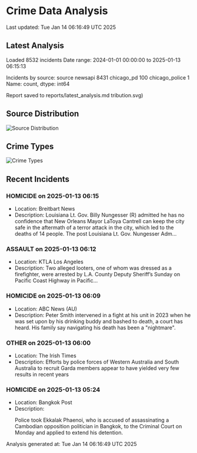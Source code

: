 # Crime Data Analysis
Last updated: Tue Jan 14 06:16:49 UTC 2025

## Latest Analysis

Loaded 8532 incidents
Date range: 2024-01-01 00:00:00 to 2025-01-13 06:15:13

Incidents by source:
source
newsapi           8431
chicago_pd         100
chicago_police       1
Name: count, dtype: int64

Report saved to reports/latest_analysis.md
tribution.svg)

## Source Distribution
![Source Distribution](images/source_distribution.svg)

## Crime Types
![Crime Types](images/crime_types.svg)

## Recent Incidents

### HOMICIDE on 2025-01-13 06:15
- Location: Breitbart News
- Description: Louisiana Lt. Gov. Billy Nungesser (R) admitted he has no confidence that New Orleans Mayor LaToya Cantrell can keep the city safe in the aftermath of a terror attack in the city, which led to the deaths of 14 people.
The post Louisiana Lt. Gov. Nungesser Adm…


### ASSAULT on 2025-01-13 06:12
- Location: KTLA Los Angeles
- Description: Two alleged looters, one of whom was dressed as a firefighter, were arrested by L.A. County Deputy Sheriff’s Sunday on Pacific Coast Highway in Pacific...


### HOMICIDE on 2025-01-13 06:09
- Location: ABC News (AU)
- Description: Peter Smith intervened in a fight at his unit in 2023 when he was set upon by his drinking buddy and bashed to death, a court has heard. His family say navigating his death has been a "nightmare".


### OTHER on 2025-01-13 06:00
- Location: The Irish Times
- Description: Efforts by police forces of Western Australia and South Australia to recruit Garda members appear to have yielded very few results in recent years


### HOMICIDE on 2025-01-13 05:24
- Location: Bangkok Post
- Description: <p>Police took Ekkalak Phaenoi, who is accused of assassinating a&nbsp; Cambodian opposition politician in Bangkok, to the Criminal Court on Monday and applied to extend his detention.</p>

Analysis generated at: Tue Jan 14 06:16:49 UTC 2025
